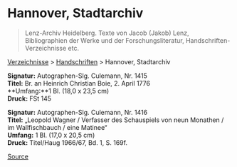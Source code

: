# Hannover, Stadtarchiv

> Lenz-Archiv Heidelberg. Texte von Jacob (Jakob) Lenz, Bibliographien der Werke und der Forschungsliteratur, Handschriften-Verzeichnisse etc.

[Verzeichnisse](moz-extension://d35bb3b2-ddfa-441d-8f41-a46474391c10/index.html) > [Handschriften](moz-extension://d35bb3b2-ddfa-441d-8f41-a46474391c10/index.html) > Hannover, Stadtarchiv

**Signatur:** Autographen-Slg. Culemann, Nr. 1415  
**Titel:** Br. an Heinrich Christian Boie, 2. April 1776  
**Umfang:**1 Bl. (18,0 x 23,5 cm)  
**Druck:** FSt 145

**Signatur:** Autographen-Slg. Culemann, Nr. 1416  
**Titel:** „Leopold Wagner / Verfasser des Schauspiels von neun Monathen / im Wallfischbauch / eine Matinee“  
**Umfang:** 1 Bl. (17,0 x 20,5 cm)  
**Druck:** Titel/Haug 1966/67, Bd. 1, S. 169f.


[Source](https://jacoblenz.de/verzeichnisse/handschriften/hannover.html)